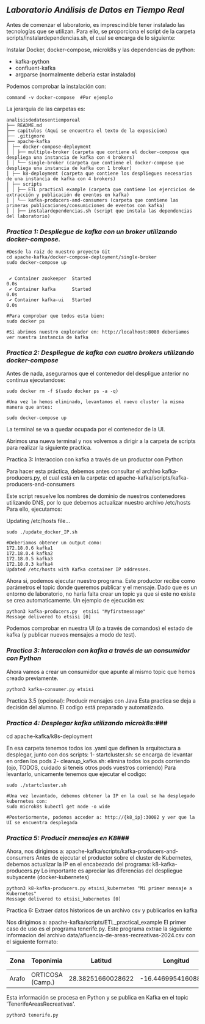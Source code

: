 ## ***Laboratorio Análisis de Datos en Tiempo Real***


Antes de comenzar el laboratorio, es imprescindible tener instalado las tecnologías que se utilizan.
Para ello, se proporciona el script de la carpeta scripts/instalardependencias.sh, el cual se encarga de lo siguiente:

Instalar Docker, docker-compose, microk8s y las dependencias de python:
-  kafka-python
- confluent-kafka
- argparse (normalmente debería estar instalado)
    
Podemos comprobar la instalación con:
```
command -v docker-compose  #Por ejemplo
```

La jerarquia de las carpetas es:
```
analisisdedatosentiemporeal
├── README.md
├── capitulos (Aqui se encuentra el texto de la exposicion)
├── .gitignore
├── apache-kafka 
│ ├── docker-compose-deployment
│ │ ├── multiple-broker (carpeta que contiene el docker-compose que despliega una instancia de kafka con 4 brokers)
│ │ └── single-broker (carpeta que contiene el docker-compose que despliega una instancia de kafka con 1 broker)
│ ├── k8-deployment (carpeta que contiene los despliegues necesarios de una instancia de kafka con 4 brokers)
│ ├── scripts
│ │ ├── ETL practical example (carpeta que contiene los ejercicios de extracción y publicación de eventos en kafka)
│ │ └── kafka-producers-and-consumers (carpeta que contiene las primeras publicaciones/consumiciones de eventos con kafka)
│ │ ├── instalardependencias.sh (script que instala las dependencias del laboratorio)

```
### ***Practica 1: Despliegue de kafka con un broker utilizando docker-compose.*** ###

```````
#Desde la raiz de nuestro proyecto Git
cd apache-kafka/docker-compose-deployment/single-broker
sudo docker-compose up 


 ✔ Container zookeeper  Started                                                                                                                                                                                       0.0s 
 ✔ Container kafka      Started                                                                                                                                                                                       0.0s 
 ✔ Container kafka-ui   Started                                                                                                                                                                                       0.0s 

#Para comprobar que todos esta bien:
sudo docker ps

#Si abrimos nuestro explorador en: http://localhost:8080 deberiamos ver nuestra instancia de kafka
```````

### ***Practica 2: Despliegue de kafka con cuatro brokers utilizando docker-compose*** ###

Antes de nada, asegurarnos que el contenedor del despligue anterior no continua ejecutandose:
```````
sudo docker rm -f $(sudo docker ps -a -q)

#Una vez lo hemos eliminado, levantamos el nuevo cluster la misma manera que antes:

sudo docker-compose up
```````
La terminal se va a quedar ocupada por el contenedor de la UI.

Abrimos una nueva terminal y nos volvemos a dirigir a la carpeta de scripts para realizar la siguiente practica.

Practica 3: Interaccion con kafka a través de un productor con Python

Para hacer esta práctica, debemos antes consultar el archivo kafka-producers.py, el cual está en la carpeta: 
cd apache-kafka/scripts/kafka-producers-and-consumers

Este script resuelve los nombres de dominio de nuestros contenedores utilizando DNS, por lo que debemos actualizar nuestro archivo /etc/hosts
Para ello, ejecutamos:

Updating /etc/hosts file...
```````
sudo ./update_docker_IP.sh

#Deberiamos obtener un output como:
172.18.0.6 kafka1
172.18.0.4 kafka2
172.18.0.5 kafka3
172.18.0.3 kafka4
Updated /etc/hosts with Kafka container IP addresses.
```````

Ahora si, podemos ejecutar nuestro programa.
Este productor recibe como parámetros el topic donde queremos publicar y el mensaje. Dado que es un entorno de laboratorio, no haría falta crear un topic ya que si este no existe se crea automaticamente. Un ejemplo de ejecución es:

```````
python3 kafka-producers.py  etsisi "Myfirstmessage"
Message delivered to etsisi [0]
```````
Podemos comprobar en nuestra UI (o a través de comandos) el estado de kafka (y publicar nuevos mensajes a modo de test).


### ***Practica 3: Interaccion con kafka a través de un consumidor con Python*** ###

Ahora vamos a crear un consumidor que apunte al mismo topic que hemos creado previamente.
```````
python3 kafka-consumer.py etsisi
```````

Practica 3.5 (opcional): Producir mensajes con Java
Esta practica se deja a decisión del alumno. El codigo está preparado y automatizado.

### ***Practica 4: Desplegar kafka utilizando microk8s:***###

cd apache-kafka/k8s-deployment

En esa carpeta tenemos todos los .yaml que definen la arquitectura a desplegar, junto con dos scripts:
    1- startcluster.sh: se encarga de levantar en orden los pods
    2- cleanup_kafka.sh: elimina todos los pods corriendo (ojo, TODOS, cuidado si teneis otros pods vuestros corriendo)
Para levantarlo, unicamente tenemos que ejecutar el codigo:
```
sudo ./startcluster.sh

#Una vez levantado, debemos obtener la IP en la cual se ha desplegado kubernetes con:
sudo microk8s kubectl get node -o wide

#Posteriormente, podemos acceder a: http://{k8_ip}:30082 y ver que la UI se encuentra desplegada
```

### ***Practica 5: Producir mensajes en K8***###

Ahora, nos dirigimos a: apache-kafka/scripts/kafka-producers-and-consumers
Antes de ejecutar el productor sobre el cluster de Kubernetes, debemos actualizar la IP en el encabezado del programa: k8-kafka-producers.py
Lo importante es apreciar las diferencias del despliegue subyacente (docker-kubernetes)

```
python3 k8-kafka-producers.py etsisi_kubernetes "Mi primer mensaje a Kubernetes"
Message delivered to etsisi_kubernetes [0]
```

Practica 6: Extraer datos historicos de un archivo csv y publicarlos en kafka

Nos dirigimos a: apache-kafka/scripts/ETL_practical_example
El primer caso de uso es el programa tenerife.py.
Este programa extrae la siguiente informacion del archivo data/afluencia-de-areas-recreativas-2024.csv con el siguiente formato:

| Zona   | Toponimia             | Latitud          | Longitud           | Tipo de Actividad         | Fecha de Inicio       | Fecha de Fin         | Cantidad | Unidad   |
|--------|-----------------------|------------------|--------------------|--------------------------|-----------------------|----------------------|----------|----------|
| Arafo  | ORTICOSA (Camp.)      | 28.38251660028622| -16.446995416088964| Campamento, Aula, Centro | 2024-01-20T11:00:00   | 2024-01-21T16:00:00  | 20       | PERSONA  |


Esta información se procesa en Python y se publica en Kafka en el topic 'TenerifeAreasRecreativas'.
```
python3 tenerife.py
```


